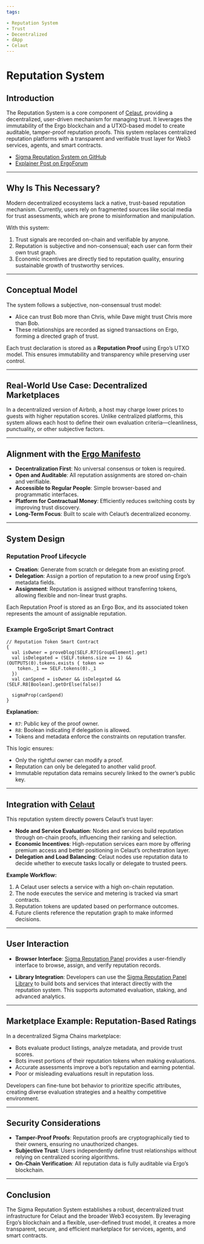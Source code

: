 ```yaml
---
tags:

- Reputation System
- Trust
- Decentralized
- dApp
- Celaut
---
```


# Reputation System

## Introduction

The Reputation System is a core component of [Celaut](celaut.md), providing a decentralized, user-driven mechanism for managing trust. It leverages the immutability of the Ergo blockchain and a UTXO-based model to create auditable, tamper-proof reputation proofs. This system replaces centralized reputation platforms with a transparent and verifiable trust layer for Web3 services, agents, and smart contracts.

* [Sigma Reputation System on GitHub](https://github.com/sigma-rps)
* [Explainer Post on ErgoForum](https://www.ergoforum.org/t/reputation-system/4782)

---

## Why Is This Necessary?

Modern decentralized ecosystems lack a native, trust-based reputation mechanism. Currently, users rely on fragmented sources like social media for trust assessments, which are prone to misinformation and manipulation.

With this system:

1. Trust signals are recorded on-chain and verifiable by anyone.
2. Reputation is subjective and non-consensual; each user can form their own trust graph.
3. Economic incentives are directly tied to reputation quality, ensuring sustainable growth of trustworthy services.

---

## Conceptual Model

The system follows a subjective, non-consensual trust model:

* Alice can trust Bob more than Chris, while Dave might trust Chris more than Bob.
* These relationships are recorded as signed transactions on Ergo, forming a directed graph of trust.

Each trust declaration is stored as a **Reputation Proof** using Ergo’s UTXO model. This ensures immutability and transparency while preserving user control.

---

## Real-World Use Case: Decentralized Marketplaces

In a decentralized version of Airbnb, a host may charge lower prices to guests with higher reputation scores. Unlike centralized platforms, this system allows each host to define their own evaluation criteria—cleanliness, punctuality, or other subjective factors.

---

## Alignment with the [Ergo Manifesto](https://ergoplatform.org/en/blog/2021-04-26-the-ergo-manifesto/)

* **Decentralization First**: No universal consensus or token is required.
* **Open and Auditable**: All reputation assignments are stored on-chain and verifiable.
* **Accessible to Regular People**: Simple browser-based and programmatic interfaces.
* **Platform for Contractual Money**: Efficiently reduces switching costs by improving trust discovery.
* **Long-Term Focus**: Built to scale with Celaut’s decentralized economy.

---

## System Design

### Reputation Proof Lifecycle

* **Creation**: Generate from scratch or delegate from an existing proof.
* **Delegation**: Assign a portion of reputation to a new proof using Ergo’s metadata fields.
* **Assignment**: Reputation is assigned without transferring tokens, allowing flexible and non-linear trust graphs.

Each Reputation Proof is stored as an Ergo Box, and its associated token represents the amount of assignable reputation.

### Example ErgoScript Smart Contract

```ergo
// Reputation Token Smart Contract
{
  val isOwner = proveDlog(SELF.R7[GroupElement].get)
  val isDelegated = (SELF.tokens.size == 1) && (OUTPUTS(0).tokens.exists { token => 
    token._1 == SELF.tokens(0)._1 
  })
  val canSpend = isOwner && isDelegated && (SELF.R8[Boolean].getOrElse(false))

  sigmaProp(canSpend)
}
```

**Explanation:**

* `R7`: Public key of the proof owner.
* `R8`: Boolean indicating if delegation is allowed.
* Tokens and metadata enforce the constraints on reputation transfer.

This logic ensures:

* Only the rightful owner can modify a proof.
* Reputation can only be delegated to another valid proof.
* Immutable reputation data remains securely linked to the owner’s public key.

---

## Integration with [Celaut](celaut.md)

This reputation system directly powers Celaut’s trust layer:

* **Node and Service Evaluation**: Nodes and services build reputation through on-chain proofs, influencing their ranking and selection.
* **Economic Incentives**: High-reputation services earn more by offering premium access and better positioning in Celaut’s orchestration layer.
* **Delegation and Load Balancing**: Celaut nodes use reputation data to decide whether to execute tasks locally or delegate to trusted peers.

**Example Workflow:**

1. A Celaut user selects a service with a high on-chain reputation.
2. The node executes the service and metering is tracked via smart contracts.
3. Reputation tokens are updated based on performance outcomes.
4. Future clients reference the reputation graph to make informed decisions.

---

## User Interaction

* **Browser Interface**: [Sigma Reputation Panel](https://reputation-systems.github.io/sigma-reputation-panel/) provides a user-friendly interface to browse, assign, and verify reputation records.

* **Library Integration**: Developers can use the [Sigma Reputation Panel Library](https://github.com/reputation-systems/sigma-reputation-panel) to build bots and services that interact directly with the reputation system. This supports automated evaluation, staking, and advanced analytics.

---

## Marketplace Example: Reputation-Based Ratings

In a decentralized Sigma Chains marketplace:

* Bots evaluate product listings, analyze metadata, and provide trust scores.
* Bots invest portions of their reputation tokens when making evaluations.
* Accurate assessments improve a bot’s reputation and earning potential.
* Poor or misleading evaluations result in reputation loss.

Developers can fine-tune bot behavior to prioritize specific attributes, creating diverse evaluation strategies and a healthy competitive environment.

---

## Security Considerations

* **Tamper-Proof Proofs**: Reputation proofs are cryptographically tied to their owners, ensuring no unauthorized changes.
* **Subjective Trust**: Users independently define trust relationships without relying on centralized scoring algorithms.
* **On-Chain Verification**: All reputation data is fully auditable via Ergo’s blockchain.

---

## Conclusion

The Sigma Reputation System establishes a robust, decentralized trust infrastructure for Celaut and the broader Web3 ecosystem. By leveraging Ergo’s blockchain and a flexible, user-defined trust model, it creates a more transparent, secure, and efficient marketplace for services, agents, and smart contracts.
